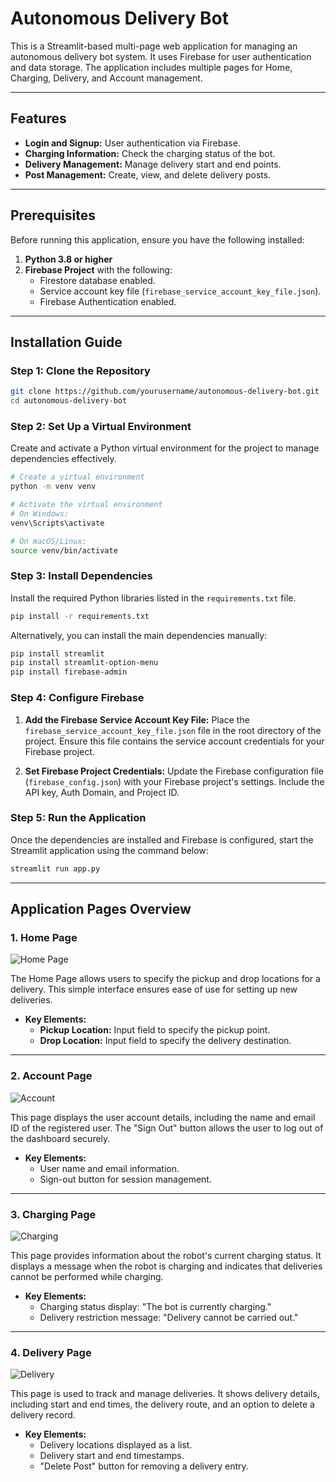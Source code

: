 # Autonomous Delivery Bot

This is a Streamlit-based multi-page web application for managing an autonomous delivery bot system. It uses Firebase for user authentication and data storage. The application includes multiple pages for Home, Charging, Delivery, and Account management.

---

## Features
- **Login and Signup:** User authentication via Firebase.
- **Charging Information:** Check the charging status of the bot.
- **Delivery Management:** Manage delivery start and end points.
- **Post Management:** Create, view, and delete delivery posts.

---

## Prerequisites

Before running this application, ensure you have the following installed:
1. **Python 3.8 or higher**
2. **Firebase Project** with the following:
   - Firestore database enabled.
   - Service account key file (`firebase_service_account_key_file.json`).
   - Firebase Authentication enabled.

---

## Installation Guide

### Step 1: Clone the Repository
```bash
git clone https://github.com/yourusername/autonomous-delivery-bot.git
cd autonomous-delivery-bot
```

### Step 2: Set Up a Virtual Environment
Create and activate a Python virtual environment for the project to manage dependencies effectively.

```bash
# Create a virtual environment
python -m venv venv

# Activate the virtual environment
# On Windows:
venv\Scripts\activate

# On macOS/Linux:
source venv/bin/activate
```

### Step 3: Install Dependencies
Install the required Python libraries listed in the `requirements.txt` file.

```bash
pip install -r requirements.txt
```

Alternatively, you can install the main dependencies manually:

```bash
pip install streamlit
pip install streamlit-option-menu
pip install firebase-admin
```

### Step 4: Configure Firebase
1. **Add the Firebase Service Account Key File:**
   Place the `firebase_service_account_key_file.json` file in the root directory of the project. Ensure this file contains the service account credentials for your Firebase project.

2. **Set Firebase Project Credentials:**
   Update the Firebase configuration file (`firebase_config.json`) with your Firebase project's settings. Include the API key, Auth Domain, and Project ID.

### Step 5: Run the Application

Once the dependencies are installed and Firebase is configured, start the Streamlit application using the command below:

```bash
streamlit run app.py
```

---

## Application Pages Overview

### 1. **Home Page**
![Home Page](./path-to-image/home.jpg)

The Home Page allows users to specify the pickup and drop locations for a delivery. This simple interface ensures ease of use for setting up new deliveries.

- **Key Elements:**
  - **Pickup Location:** Input field to specify the pickup point.
  - **Drop Location:** Input field to specify the delivery destination.

---

### 2. **Account Page**
![Account](./path-to-image/account.jpg)

This page displays the user account details, including the name and email ID of the registered user. The "Sign Out" button allows the user to log out of the dashboard securely.

- **Key Elements:**
  - User name and email information.
  - Sign-out button for session management.

---

### 3. **Charging Page**
![Charging](./path-to-image/charging.jpg)

This page provides information about the robot's current charging status. It displays a message when the robot is charging and indicates that deliveries cannot be performed while charging.

- **Key Elements:**
  - Charging status display: "The bot is currently charging."
  - Delivery restriction message: "Delivery cannot be carried out."

---

### 4. **Delivery Page**
![Delivery](./path-to-image/delivery.jpg)

This page is used to track and manage deliveries. It shows delivery details, including start and end times, the delivery route, and an option to delete a delivery record.

- **Key Elements:**
  - Delivery locations displayed as a list.
  - Delivery start and end timestamps.
  - "Delete Post" button for removing a delivery entry.


